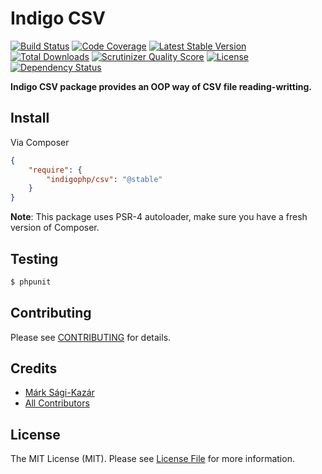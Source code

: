 # Indigo CSV

[![Build Status](https://travis-ci.org/indigophp/csv.png?branch=develop)](https://travis-ci.org/indigophp/csv)
[![Code Coverage](https://scrutinizer-ci.com/g/indigophp/csv/badges/coverage.png?s=28a0aa532eb1db42c03a6b8a22fadac166580645)](https://scrutinizer-ci.com/g/indigophp/csv/)
[![Latest Stable Version](https://poser.pugx.org/indigophp/csv/v/stable.png)](https://packagist.org/packages/indigophp/csv)
[![Total Downloads](https://poser.pugx.org/indigophp/csv/downloads.png)](https://packagist.org/packages/indigophp/csv)
[![Scrutinizer Quality Score](https://scrutinizer-ci.com/g/indigophp/csv/badges/quality-score.png?s=4fe872e620a5b912c68fc481f342795568695e9d)](https://scrutinizer-ci.com/g/indigophp/csv/)
[![License](https://poser.pugx.org/indigophp/csv/license.png)](https://packagist.org/packages/indigophp/csv)
[![Dependency Status](https://www.versioneye.com/user/projects/53061df6ec1375056b000121/badge.png)](https://www.versioneye.com/user/projects/53061df6ec1375056b000121)

**Indigo CSV package provides an OOP way of CSV file reading-writting.**


## Install

Via Composer

``` json
{
    "require": {
        "indigophp/csv": "@stable"
    }
}
```

**Note**: This package uses PSR-4 autoloader, make sure you have a fresh version of Composer.


## Testing

``` bash
$ phpunit
```


## Contributing

Please see [CONTRIBUTING](https://github.com/indigophp/csv/blob/develop/CONTRIBUTING.md) for details.


## Credits

- [Márk Sági-Kazár](https://github.com/sagikazarmark)
- [All Contributors](https://github.com/indigophp/csv/contributors)


## License

The MIT License (MIT). Please see [License File](https://github.com/indigophp/csv/blob/develop/LICENSE) for more information.